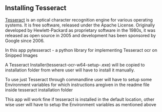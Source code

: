 ## Installing Tesseract

[Tesseract](https://github.com/tesseract-ocr)  is an optical character recognition engine for various operating systems. It is free software, released under the Apache License. Originally developed by Hewlett-Packard as proprietary software in the 1980s, it was released as open source in 2005 and development has been sponsored by Google since 2006.

In this app pytesseract - a python library for implementing Tesseract ocr on Snipped Images

A Tesseract Installer(tesseract-ocr-w64-setup-<version>.exe) will be copied to installation folder from where user will have to install it manually.

To use just Tesseract through commandline user will have to setup some Environment variables for which instructions aregiven in the readme file inside tesseract installation folder

This app will work fine if tesseract is installed in the default location, other wise user will have to setup the Environment variables as mentioned above 
